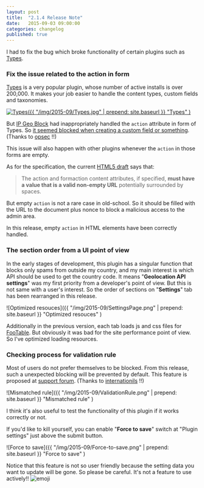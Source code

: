```yaml
---
layout: post
title:  "2.1.4 Release Note"
date:   2015-09-03 09:00:00
categories: changelog
published: true
---
```


I had to fix the bug which broke functionality of certain plugins such as 
[Types][Types].

<!--more-->

### Fix the issue related to the action in form ###

[Types][Types] is a very popular plugin, whose number of active installs is 
over 200,000. It makes your job easier to handle the content types, custom 
fields and taxonomies.

[![Types]({{ "/img/2015-09/Types.jpg" | prepend: site.baseurl }}
  "Types"
)][Types]

But [IP Geo Block][IP-Geo-Block] had inappropriately handled the `action` 
attribute in form of Types. So [it seemed blocked when creating a custom field 
or something][forum1]. (Thanks to [opsec][opsec] !!)

This issue will also happen with other plugins whenever the `action` in those 
forms are empty.

As for the specification, the current [HTML5 draft][html5-draft] says that:

> The action and formaction content attributes, if specified, **must have a 
> value that is a valid non-empty URL** potentially surrounded by spaces.

But empty `action` is not a rare case in old-school. So it should be filled 
with the URL to the document plus nonce to block a malicious access to the 
admin area.

In this release, empty `action` in HTML elements have been correctly handled.

### The section order from a UI point of view ###

In the early stages of development, this plugin has a singular function that 
blocks only spams from outside my country, and my main interest is which API 
should be used to get the country code. It means "**Geolocation API settings**"
was my first priority from a developer's point of view. But this is not same 
with a user's interest. So the order of sections on "**Settings**" tab has been 
rearranged in this release.

![Optimized resouces]({{ "/img/2015-09/SettingsPage.png" | prepend: site.baseurl }}
 "Optimized resouces"
)

Additionally in the previous version, each tab loads js and css files for 
[FooTable][FooTable]. But obviously it was bad for the site performance point 
of view. So I've optimized loading resources.

### Checking process for validation rule ###

Most of users do not prefer themselves to be blocked. From this release, such 
a unexpected blocking will be prevented by default. This feature is proposed 
at [support forum][forum2]. (Thanks to [internationils][internationils] !!)

![Mismatched rule]({{ "/img/2015-09/ValidationRule.png" | prepend: site.baseurl }}
 "Mismatched rule"
)

I think it's also useful to test the functionality of this plugin if it works 
correctly or not.

If you'd like to kill yourself, you can enable "**Force to save**" switch at 
"Plugin settings" just above the submit button.

![Force to save]({{ "/img/2015-09/Force-to-save.png" | prepend: site.baseurl }}
 "Force to save"
)

Notice that this feature is not so user friendly because the setting data you 
want to update will be gone. So please be careful. It's not a feature to use 
actively!!
<span class="emoji">
![emoji](https://assets-cdn.github.com/images/icons/emoji/unicode/1f370.png)
</span>

[IP-Geo-Block]: https://wordpress.org/plugins/ip-geo-block/ "WordPress › IP Geo Block « WordPress Plugins"
[Types]: https://wordpress.org/plugins/types/ "WordPress › Types « WordPress Plugins"
[html5-draft]: http://www.w3.org/html/wg/drafts/html/master/semantics.html#attr-fs-action "4 The elements of HTML | HTML 5.1 Nightly"
[FooTable]: http://fooplugins.com/plugins/footable-jquery/ "FooTable - jQuery Plugin for Resposive Tables"
[forum1]: https://wordpress.org/support/topic/blocks-saves-in-types-or-any-plugins-from-wp-typescom "WordPress › Support » Blocks saves in Types or any plugins from wp-types.com"
[forum2]: https://wordpress.org/support/topic/locked-out-due-to-eu-vs-country "WordPress › Support » Locked out due to EU vs. Country"
[opsec]: https://wordpress.org/support/profile/opsec "WordPress › Support » opsec"
[internationils]: https://wordpress.org/support/profile/internationils "WordPress › Support » internationils"
